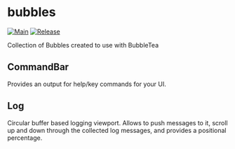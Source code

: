 # bubbles

[![Main](https://github.com/rebay1982/bubbles/actions/workflows/main.yml/badge.svg?branch=main)](https://github.com/rebay1982/bubbles/actions/workflows/main.yml)
[![Release](https://github.com/rebay1982/bubbles/actions/workflows/release.yml/badge.svg?tag=<LATEST_TAG>)](https://github.com/rebay1982/bubbles/actions/workflows/release.yml)

Collection of Bubbles created to use with BubbleTea

## CommandBar

Provides an output for help/key commands for your UI.

## Log

Circular buffer based logging viewport. Allows to push messages to it, scroll up and down through the collected log
messages, and provides a positional percentage.
